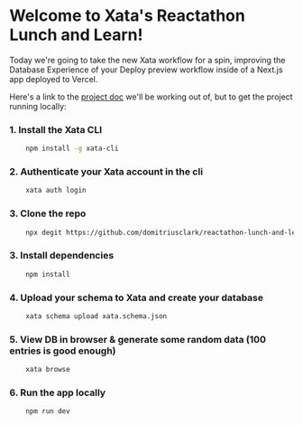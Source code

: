 # Welcome to Xata's Reactathon Lunch and Learn!

Today we're going to take the new Xata workflow for a spin, improving the Database Experience of your Deploy preview workflow inside of a Next.js app deployed to Vercel.

Here's a link to the [project doc](https://www.notion.so/Reactathon-L-L-Improving-Deploy-Previews-with-the-new-Xata-workflow-9f2d4652b03c4200a9cc635778f09c4b?pvs=4) we'll be working out of, but to get the project running locally:

### 1. Install the Xata CLI

```bash
    npm install -g xata-cli
```

### 2. Authenticate your Xata account in the cli

```bash
    xata auth login
```

### 3. Clone the repo

```bash
    npx degit https://github.com/domitriusclark/reactathon-lunch-and-learn2
```

### 3. Install dependencies

```bash
    npm install
```

### 4. Upload your schema to Xata and create your database

```bash
    xata schema upload xata.schema.json
```

### 5. View DB in browser & generate some random data (100 entries is good enough)

```bash
    xata browse
```

### 6. Run the app locally

```bash
    npm run dev
```
